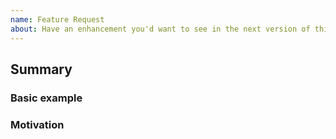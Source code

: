 ```yaml
---
name: Feature Request
about: Have an enhancement you'd want to see in the next version of this package?
---
```


<!--
  To make it easier for me to help you, please include as much useful information as possible.
  Before opening a new issue, please search existing issues https://github.com/timhagn/gatsby-giffit/issues
  
  And though I try to include new features right away, be aware, that not every
  one of them can be added to `gatsby-giffit`. 
-->

## Summary

<!-- Brief explanation of the feature. -->

### Basic example

<!--
    If the proposal involves new or changed handling, include a basic code example.
    Perhaps just clone https://github.com/timhagn/gbitest and try to include it there?
    Omit this section if it's not applicable.
-->    

### Motivation

<!-- Why should this be supported? What is the expected outcome? -->
